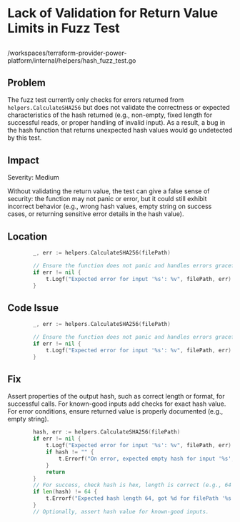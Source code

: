 # Lack of Validation for Return Value Limits in Fuzz Test

##

/workspaces/terraform-provider-power-platform/internal/helpers/hash_fuzz_test.go

## Problem

The fuzz test currently only checks for errors returned from `helpers.CalculateSHA256` but does not validate the correctness or expected characteristics of the hash returned (e.g., non-empty, fixed length for successful reads, or proper handling of invalid input). As a result, a bug in the hash function that returns unexpected hash values would go undetected by this test.

## Impact

Severity: Medium

Without validating the return value, the test can give a false sense of security: the function may not panic or error, but it could still exhibit incorrect behavior (e.g., wrong hash values, empty string on success cases, or returning sensitive error details in the hash value).

## Location

```go
		_, err := helpers.CalculateSHA256(filePath)

		// Ensure the function does not panic and handles errors gracefully
		if err != nil {
			t.Logf("Expected error for input '%s': %v", filePath, err)
		}
```

## Code Issue

```go
		_, err := helpers.CalculateSHA256(filePath)

		// Ensure the function does not panic and handles errors gracefully
		if err != nil {
			t.Logf("Expected error for input '%s': %v", filePath, err)
		}
```

## Fix

Assert properties of the output hash, such as correct length or format, for successful calls. For known-good inputs add checks for exact hash value. For error conditions, ensure returned value is properly documented (e.g., empty string).

```go
		hash, err := helpers.CalculateSHA256(filePath)
		if err != nil {
			t.Logf("Expected error for input '%s': %v", filePath, err)
			if hash != "" {
				t.Errorf("On error, expected empty hash for input '%s', got: %q", filePath, hash)
			}
			return
		}
		// For success, check hash is hex, length is correct (e.g., 64 for SHA-256), etc.
		if len(hash) != 64 {
			t.Errorf("Expected hash length 64, got %d for filePath '%s'", len(hash), filePath)
		}
		// Optionally, assert hash value for known-good inputs.
```
